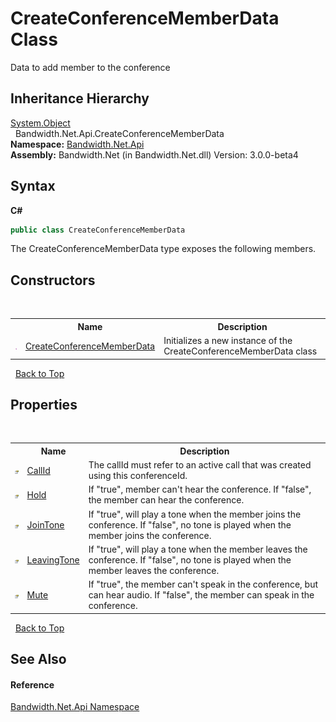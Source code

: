 ﻿# CreateConferenceMemberData Class
 

Data to add member to the conference


## Inheritance Hierarchy
<a href="http://msdn2.microsoft.com/en-us/library/e5kfa45b" target="_blank">System.Object</a><br />&nbsp;&nbsp;Bandwidth.Net.Api.CreateConferenceMemberData<br />
**Namespace:**&nbsp;<a href ="N_Bandwidth_Net_Api.md">Bandwidth.Net.Api</a><br />**Assembly:**&nbsp;Bandwidth.Net (in Bandwidth.Net.dll) Version: 3.0.0-beta4

## Syntax

**C#**<br />
``` C#
public class CreateConferenceMemberData
```

The CreateConferenceMemberData type exposes the following members.


## Constructors
&nbsp;<table><tr><th></th><th>Name</th><th>Description</th></tr><tr><td>![Public method](media/pubmethod.gif "Public method")</td><td><a href ="M_Bandwidth_Net_Api_CreateConferenceMemberData__ctor.md">CreateConferenceMemberData</a></td><td>
Initializes a new instance of the CreateConferenceMemberData class</td></tr></table>&nbsp;
<a href="#createconferencememberdata-class">Back to Top</a>

## Properties
&nbsp;<table><tr><th></th><th>Name</th><th>Description</th></tr><tr><td>![Public property](media/pubproperty.gif "Public property")</td><td><a href ="P_Bandwidth_Net_Api_CreateConferenceMemberData_CallId.md">CallId</a></td><td>
The callId must refer to an active call that was created using this conferenceId.</td></tr><tr><td>![Public property](media/pubproperty.gif "Public property")</td><td><a href ="P_Bandwidth_Net_Api_CreateConferenceMemberData_Hold.md">Hold</a></td><td>
If "true", member can't hear the conference. If "false", the member can hear the conference.</td></tr><tr><td>![Public property](media/pubproperty.gif "Public property")</td><td><a href ="P_Bandwidth_Net_Api_CreateConferenceMemberData_JoinTone.md">JoinTone</a></td><td>
If "true", will play a tone when the member joins the conference. If "false", no tone is played when the member joins the conference.</td></tr><tr><td>![Public property](media/pubproperty.gif "Public property")</td><td><a href ="P_Bandwidth_Net_Api_CreateConferenceMemberData_LeavingTone.md">LeavingTone</a></td><td>
If "true", will play a tone when the member leaves the conference. If "false", no tone is played when the member leaves the conference.</td></tr><tr><td>![Public property](media/pubproperty.gif "Public property")</td><td><a href ="P_Bandwidth_Net_Api_CreateConferenceMemberData_Mute.md">Mute</a></td><td>
If "true", the member can't speak in the conference, but can hear audio. If "false", the member can speak in the conference.</td></tr></table>&nbsp;
<a href="#createconferencememberdata-class">Back to Top</a>

## See Also


#### Reference
<a href ="N_Bandwidth_Net_Api.md">Bandwidth.Net.Api Namespace</a><br />